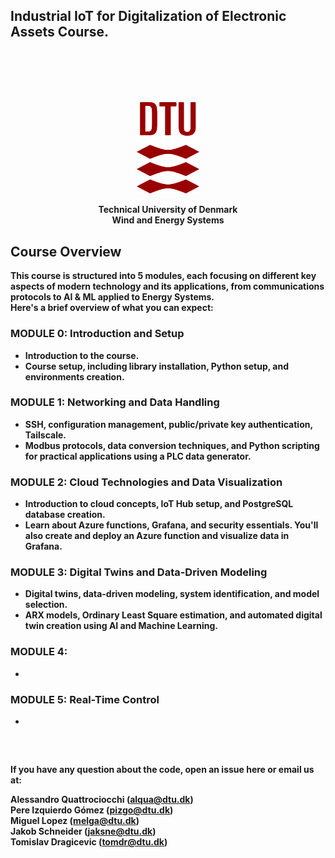 ##  **Industrial IoT for Digitalization of Electronic Assets** Course.
                                                       
<p style="margin-top: 100px; margin-bottom: 20px;"></p>

<p align="center">
<img src="dtu_logo.png" alt="Alt text" width="100"/>
</p>
<p align="center">
 <b>
Technical University of Denmark <br />
Wind and Energy Systems<b> <br />
</p>


## Course Overview

This course is structured into 5 modules, each focusing on different key aspects of modern technology and its applications, from communications protocols to AI & ML applied to Energy Systems. <br>
Here's a brief overview of what you can expect:

### MODULE 0: Introduction and Setup
- Introduction to the course.
- Course setup, including library installation, Python setup, and environments creation. 

### MODULE 1: Networking and Data Handling
- SSH, configuration management, public/private key authentication, Tailscale.
- Modbus protocols, data conversion techniques, and Python scripting for practical applications using a PLC data generator.

### MODULE 2: Cloud Technologies and Data Visualization

- Introduction to cloud concepts, IoT Hub setup, and PostgreSQL database creation.
- Learn about Azure functions, Grafana, and security essentials. You'll also create and deploy an Azure function and visualize data in Grafana.

### MODULE 3: Digital Twins and Data-Driven Modeling
- Digital twins, data-driven modeling, system identification, and model selection.
- ARX models, Ordinary Least Square estimation, and automated digital twin creation using AI and Machine Learning.

### MODULE 4:
- 

### MODULE 5: Real-Time Control
- 

<p style="margin-top: 60px; margin-bottom: 20px;"></p>

If you have any question about the code, open an issue here or email us at: 
<p align="left">
   <b>Alessandro Quattrociocchi (<a href="mailto:alqua@dtu.dk">alqua@dtu.dk</a>)
<br />
<b>Pere Izquierdo Gómez (<a href="mailto:pizgo@dtu.dk">pizgo@dtu.dk</a>)
<br />
 <b>Miguel Lopez (<a href="mailto:melga@dtu.dk">melga@dtu.dk</a>)
<br />
 <b>Jakob Schneider (<a href="mailto:jaksne@dtu.dk">jaksne@dtu.dk</a>)
<br />
 <b>Tomislav Dragicevic (<a href="mailto:tomdr@dtu.dk">tomdr@dtu.dk</a>)
 <br />


</p>
